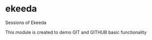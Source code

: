 # ekeeda
Sessions of Ekeeda


This module is created to demo GIT and GITHUB basic functionality




